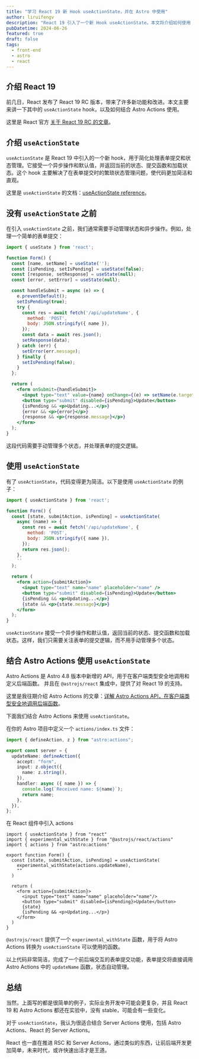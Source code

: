 ```yaml
---
title: "学习 React 19 新 Hook useActionState，并在 Astro 中使用"
author: liruifengv
description: "React 19 引入了一个新 Hook useActionState。本文将介绍如何使用 useActionState，并在 Astro 中使用。"
pubDatetime: 2024-06-26
featured: true
draft: false
tags:
  - front-end
  - astro
  - react
---
```


## 介绍 React 19
前几日，React 发布了 React 19 RC 版本，带来了许多新功能和改进。本文主要来讲一下其中的 `useActionState` hook，以及如何结合 Astro Actions 使用。

这里是 React 官方 [关于 React 19 RC 的文章](https://react.dev/blog/2024/04/25/react-19)。

## 介绍 `useActionState`

`useActionState` 是 React 19 中引入的一个新 hook，用于简化处理表单提交和状态管理。它接受一个异步操作和默认值，并返回当前的状态、提交函数和加载状态。这个 hook 主要解决了在表单提交时的繁琐状态管理问题，使代码更加简洁和直观。

这里是 `useActionState` 的文档：[useActionState reference](https://react.dev/reference/react/useActionState)。

## 没有 `useActionState` 之前

在引入 `useActionState` 之前，我们通常需要手动管理状态和异步操作。例如，处理一个简单的表单提交：

```jsx
import { useState } from 'react';

function Form() {
  const [name, setName] = useState('');
  const [isPending, setIsPending] = useState(false);
  const [response, setResponse] = useState(null);
  const [error, setError] = useState(null);

  const handleSubmit = async (e) => {
    e.preventDefault();
    setIsPending(true);
    try {
      const res = await fetch('/api/updateName', {
        method: 'POST',
        body: JSON.stringify({ name }),
      });
      const data = await res.json();
      setResponse(data);
    } catch (err) {
      setError(err.message);
    } finally {
      setIsPending(false);
    }
  };

  return (
    <form onSubmit={handleSubmit}>
      <input type="text" value={name} onChange={(e) => setName(e.target.value)} />
      <button type="submit" disabled={isPending}>Update</button>
      {isPending && <p>Updating...</p>}
      {error && <p>{error}</p>}
      {response && <p>{response.message}</p>}
    </form>
  );
}

```

这段代码需要手动管理多个状态，并处理表单的提交逻辑。

## 使用 `useActionState`

有了 `useActionState`，代码变得更为简洁。以下是使用 `useActionState` 的例子：

```jsx
import { useActionState } from 'react';

function Form() {
  const [state, submitAction, isPending] = useActionState(
    async (name) => {
      const res = await fetch('/api/updateName', {
        method: 'POST',
        body: JSON.stringify({ name }),
      });
      return res.json();
    },
    ''
  );

  return (
    <form action={submitAction}>
      <input type="text" name="name" placeholder="name" />
      <button type="submit" disabled={isPending}>Update</button>
      {isPending && <p>Updating...</p>}
      {state && <p>{state.message}</p>}
    </form>
  );
}
```

`useActionState` 接受一个异步操作和默认值，返回当前的状态、提交函数和加载状态。这样，我们只需要关注表单的提交逻辑，而不用手动管理多个状态。

## 结合 Astro Actions 使用 `useActionState`

Astro Actions 是 Astro 4.8 版本中新增的 API，用于在客户端类型安全地调用和定义后端函数。
并且在 `@astrojs/react` 集成中，提供了对 React 19 的支持。

这里是我往期介绍 Astro Actions 的文章：[详解 Astro Actions API，在客户端类型安全地调用后端函数](https://liruifengv.com/posts/astro-actions/)。

下面我们结合 Astro Actions 来使用 `useActionState`。

在你的 Astro 项目中定义一个 `actions/index.ts` 文件：

```ts title="src/actions/index.ts"
import { defineAction, z } from "astro:actions";

export const server = {
  updateName: defineAction({
    accept: "form",
    input: z.object({
      name: z.string(),
    }),
    handler: async ({ name }) => {
      console.log(`Received name: ${name}`);
      return name;
    },
  }),
};
```

在 React 组件中引入 actions

```tsx ins={2,7}
import { useActionState } from "react"
import { experimental_withState } from "@astrojs/react/actions"
import { actions } from "astro:actions"

export function Form() {
  const [state, submitAction, isPending] = useActionState(
    experimental_withState(actions.updateName),
    ""
  )

  return (
    <form action={submitAction}>
      <input type="text" name="name" placeholder="name"/>
      <button type="submit" disabled={isPending}>Update</button>
      {state}
      {isPending && <p>Updating...</p>}
    </form>
  )
}
```

`@astrojs/react` 提供了一个 `experimental_withState` 函数，用于将 Astro Actions 转换为 `useActionState` 可以使用的函数。

以上代码非常简洁，完成了一个前后端交互的表单提交功能，表单提交将直接调用 Astro Actions 中的 `updateName` 函数，状态自动管理。

## 总结

当然，上面写的都是很简单的例子，实际业务开发中可能会更复杂，并且 React 19 和 Astro Actions 都还在实验中，没有 stable，可能会有一些变化。

对于 `useActionState`，我认为很适合结合 Server Actions 使用，包括 Astro Actions、React 的 Server Actions。

React 也一直在推进 RSC 和 Server Actions，通过类似的东西，让前后端开发更加简单，未来时代，或许快速出活才是王道。